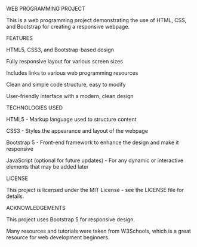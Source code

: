 WEB PROGRAMMING PROJECT

This is a web programming project demonstrating the use of HTML, CSS, and Bootstrap for creating a responsive webpage.


FEATURES

HTML5, CSS3, and Bootstrap-based design

Fully responsive layout for various screen sizes

Includes links to various web programming resources

Clean and simple code structure, easy to modify

User-friendly interface with a modern, clean design


TECHNOLOGIES USED

HTML5 - Markup language used to structure content

CSS3 - Styles the appearance and layout of the webpage

Bootstrap 5 - Front-end framework to enhance the design and make it responsive

JavaScript (optional for future updates) - For any dynamic or interactive elements that may be added later


LICENSE

This project is licensed under the MIT License - see the LICENSE file for details.


ACKNOWLEDGEMENTS

This project uses Bootstrap 5 for responsive design.

Many resources and tutorials were taken from W3Schools, which is a great resource for web development beginners.
